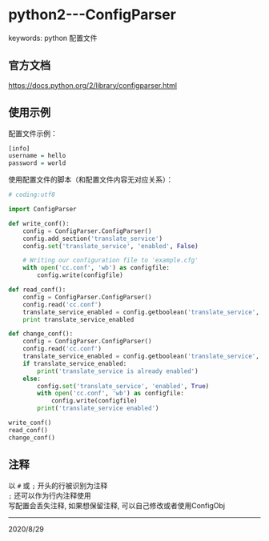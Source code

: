 # python2---ConfigParser

keywords: python 配置文件  

## 官方文档
https://docs.python.org/2/library/configparser.html  

## 使用示例
配置文件示例：  
```r
[info]
username = hello
password = world
```

使用配置文件的脚本（和配置文件内容无对应关系）：  
```python
# coding:utf8

import ConfigParser

def write_conf():
    config = ConfigParser.ConfigParser()
    config.add_section('translate_service')
    config.set('translate_service', 'enabled', False)

    # Writing our configuration file to 'example.cfg'
    with open('cc.conf', 'wb') as configfile:
        config.write(configfile)

def read_conf():
    config = ConfigParser.ConfigParser()
    config.read('cc.conf')
    translate_service_enabled = config.getboolean('translate_service', 'enabled')
    print translate_service_enabled

def change_conf():
    config = ConfigParser.ConfigParser()
    config.read('cc.conf')
    translate_service_enabled = config.getboolean('translate_service', 'enabled')
    if translate_service_enabled:
        print('translate_service is already enabled')
    else:
        config.set('translate_service', 'enabled', True)
        with open('cc.conf', 'wb') as configfile:
            config.write(configfile)
        print('translate_service enabled')

write_conf()
read_conf()
change_conf()
```

## 注释
以 `#` 或 `;` 开头的行被识别为注释  
`;` 还可以作为行内注释使用  
写配置会丢失注释, 如果想保留注释, 可以自己修改或者使用ConfigObj  


---
2020/8/29  

